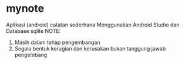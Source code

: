 # mynote
Aplikasi (android) catatan sederhana
Menggunakan Android Studio dan Database sqlite
NOTE: 
1. Masih dalam tahap pengembangan
2. Segala bentuk kerugian dan kerusakan bukan tanggung jawab pengembang
